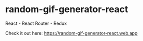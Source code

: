 # random-gif-generator-react
React - React Router - Redux

Check it out here: https://random-gif-generator-react.web.app
